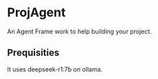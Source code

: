 # ProjAgent

An Agent Frame work to help building your project.

## Prequisities
It uses deepseek-r1:7b on ollama.